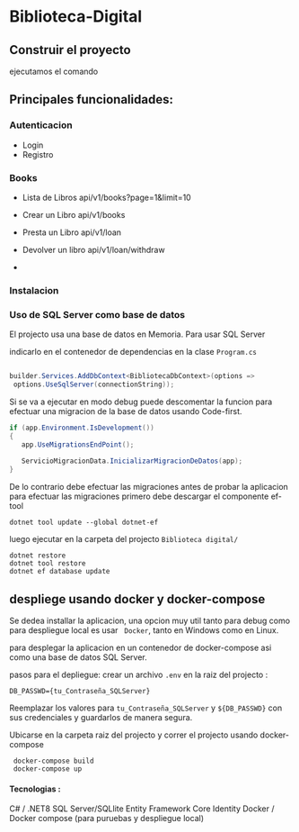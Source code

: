# Biblioteca-Digital

## Construir el proyecto
ejecutamos el comando 

## Principales funcionalidades:
### Autenticacion
- Login
- Registro
### Books
- Lista de Libros api/v1/books?page=1&limit=10
- Crear un Libro  api/v1/books
- Presta un Libro api/v1/loan
- Devolver un libro api/v1/loan/withdraw

- 
 ###  Instalacion

 ### Uso de SQL Server como base de datos 
 El projecto usa una base de datos en Memoria. Para usar SQL Server 
 
indicarlo en el contenedor de dependencias en la clase `Program.cs`

 ```csharp
 
builder.Services.AddDbContext<BibliotecaDbContext>(options =>
  options.UseSqlServer(connectionString));

 ```


 
 Si se va a ejecutar en modo debug puede descomentar la funcion 
 para efectuar una migracion de la base de datos usando Code-first.

 ```csharp
 if (app.Environment.IsDevelopment())
{
    app.UseMigrationsEndPoint();
    
    ServicioMigracionData.InicializarMigracionDeDatos(app);
}
 ```
De lo contrario debe efectuar las migraciones antes de probar la aplicacion
para efectuar las migraciones primero debe descargar el componente ef-tool
```
dotnet tool update --global dotnet-ef
```

luego ejecutar en la carpeta del projecto `Biblioteca digital/ `
```
dotnet restore
dotnet tool restore
dotnet ef database update 
````

 ## despliege usando docker y docker-compose

 Se dedea installar la aplicacion, una opcion muy util tanto para debug como para 
 despliegue local es usar ` Docker`, tanto en Windows como en Linux. 

 para desplegar la aplicacion en un contenedor de docker-compose
 asi como una base de datos SQL Server. 

pasos para el depliegue: 
crear un archivo `.env` en la raiz del projecto : 

```
DB_PASSWD={tu_Contraseña_SQLServer}
```

Reemplazar los valores para `tu_Contraseña_SQLServer` y  `${DB_PASSWD}` con sus credenciales y guardarlos de manera segura. 

Ubicarse en la carpeta raiz del projecto y correr el projecto usando docker-compose

```
 docker-compose build
 docker-compose up
```



#### Tecnologias : 
 C# / .NET8
 SQL Server/SQLlite
 Entity Framework Core
 Identity
 Docker / Docker compose (para puruebas y despliegue local)
